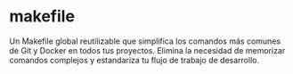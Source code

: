 # makefile
Un Makefile global reutilizable que simplifica los comandos más comunes de Git y Docker en todos tus proyectos. Elimina la necesidad de memorizar comandos complejos y estandariza tu flujo de trabajo de desarrollo.
